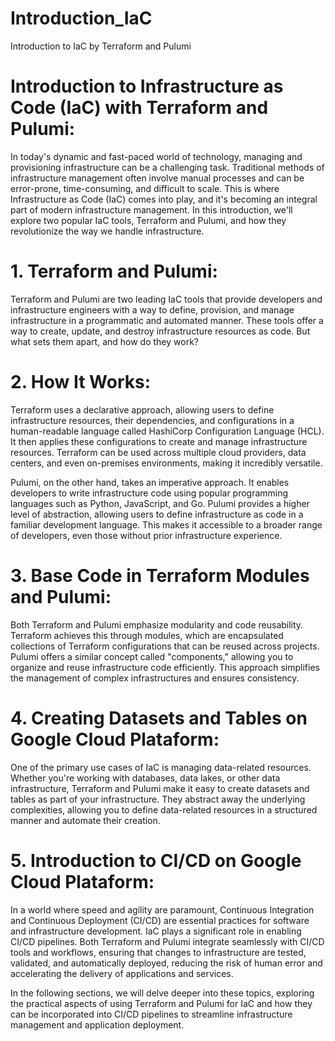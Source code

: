 # Introduction_IaC
Introduction to IaC by Terraform and Pulumi

# Introduction to Infrastructure as Code (IaC) with Terraform and Pulumi: 

In today's dynamic and fast-paced world of technology, managing and provisioning infrastructure can be a challenging task. Traditional methods of infrastructure management often involve manual processes and can be error-prone, time-consuming, and difficult to scale. This is where Infrastructure as Code (IaC) comes into play, and it's becoming an integral part of modern infrastructure management. In this introduction, we'll explore two popular IaC tools, Terraform and Pulumi, and how they revolutionize the way we handle infrastructure. 

# 1. Terraform and Pulumi: 

Terraform and Pulumi are two leading IaC tools that provide developers and infrastructure engineers with a way to define, provision, and manage infrastructure in a programmatic and automated manner. These tools offer a way to create, update, and destroy infrastructure resources as code. But what sets them apart, and how do they work? 

# 2. How It Works: 

Terraform uses a declarative approach, allowing users to define infrastructure resources, their dependencies, and configurations in a human-readable language called HashiCorp Configuration Language (HCL). It then applies these configurations to create and manage infrastructure resources. Terraform can be used across multiple cloud providers, data centers, and even on-premises environments, making it incredibly versatile. 

Pulumi, on the other hand, takes an imperative approach. It enables developers to write infrastructure code using popular programming languages such as Python, JavaScript, and Go. Pulumi provides a higher level of abstraction, allowing users to define infrastructure as code in a familiar development language. This makes it accessible to a broader range of developers, even those without prior infrastructure experience. 

# 3. Base Code in Terraform Modules and Pulumi: 

Both Terraform and Pulumi emphasize modularity and code reusability. Terraform achieves this through modules, which are encapsulated collections of Terraform configurations that can be reused across projects. Pulumi offers a similar concept called "components," allowing you to organize and reuse infrastructure code efficiently. This approach simplifies the management of complex infrastructures and ensures consistency. 

# 4. Creating Datasets and Tables on Google Cloud Plataform: 

One of the primary use cases of IaC is managing data-related resources. Whether you're working with databases, data lakes, or other data infrastructure, Terraform and Pulumi make it easy to create datasets and tables as part of your infrastructure. They abstract away the underlying complexities, allowing you to define data-related resources in a structured manner and automate their creation. 


# 5. Introduction to CI/CD on Google Cloud Plataform: 

In a world where speed and agility are paramount, Continuous Integration and Continuous Deployment (CI/CD) are essential practices for software and infrastructure development. IaC plays a significant role in enabling CI/CD pipelines. Both Terraform and Pulumi integrate seamlessly with CI/CD tools and workflows, ensuring that changes to infrastructure are tested, validated, and automatically deployed, reducing the risk of human error and accelerating the delivery of applications and services. 

 
In the following sections, we will delve deeper into these topics, exploring the practical aspects of using Terraform and Pulumi for IaC and how they can be incorporated into CI/CD pipelines to streamline infrastructure management and application deployment. 
